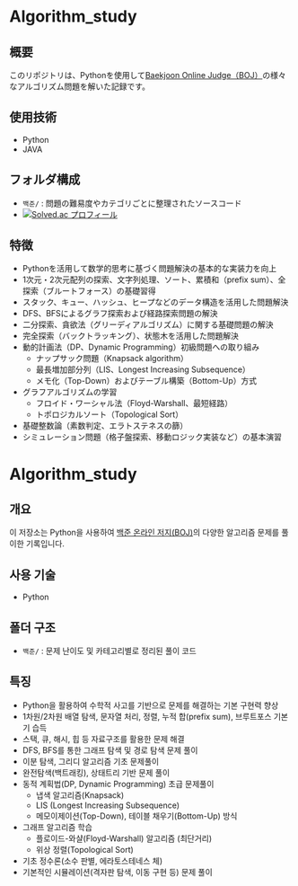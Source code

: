 # Algorithm_study


## 概要
このリポジトリは、Pythonを使用して[Baekjoon Online Judge（BOJ）](https://www.acmicpc.net/)の様々なアルゴリズム問題を解いた記録です。

## 使用技術
- Python
- JAVA

## フォルダ構成
- `백준/` : 問題の難易度やカテゴリごとに整理されたソースコード
- <a href="https://solved.ac/profile/jju87985" target="_blank">
  <img src="http://mazassumnida.wtf/api/generate_badge?boj=jju87985" alt="Solved.ac プロフィール">
</a>

## 特徴
- Pythonを活用して数学的思考に基づく問題解決の基本的な実装力を向上
- 1次元・2次元配列の探索、文字列処理、ソート、累積和（prefix sum）、全探索（ブルートフォース）の基礎習得
- スタック、キュー、ハッシュ、ヒープなどのデータ構造を活用した問題解決
- DFS、BFSによるグラフ探索および経路探索問題の解決
- 二分探索、貪欲法（グリーディアルゴリズム）に関する基礎問題の解決
- 完全探索（バックトラッキング）、状態木を活用した問題解決
- 動的計画法（DP、Dynamic Programming）初級問題への取り組み
  - ナップサック問題（Knapsack algorithm）
  - 最長増加部分列（LIS、Longest Increasing Subsequence）
  - メモ化（Top-Down）およびテーブル構築（Bottom-Up）方式
- グラフアルゴリズムの学習
  - フロイド・ワーシャル法（Floyd-Warshall、最短経路）
  - トポロジカルソート（Topological Sort）
- 基礎整数論（素数判定、エラトステネスの篩）
- シミュレーション問題（格子盤探索、移動ロジック実装など）の基本演習



# Algorithm_study

## 개요
이 저장소는 Python을 사용하여 [백준 온라인 저지(BOJ)](https://www.acmicpc.net/)의 다양한 알고리즘 문제를 풀이한 기록입니다.

## 사용 기술
- Python

## 폴더 구조
- `백준/` : 문제 난이도 및 카테고리별로 정리된 풀이 코드

## 특징
- Python을 활용하여 수학적 사고를 기반으로 문제를 해결하는 기본 구현력 향상
- 1차원/2차원 배열 탐색, 문자열 처리, 정렬, 누적 합(prefix sum), 브루트포스 기본기 습득
- 스택, 큐, 해시, 힙 등 자료구조를 활용한 문제 해결
- DFS, BFS를 통한 그래프 탐색 및 경로 탐색 문제 풀이
- 이분 탐색, 그리디 알고리즘 기초 문제풀이
- 완전탐색(백트래킹), 상태트리 기반 문제 풀이
- 동적 계획법(DP, Dynamic Programming) 초급 문제풀이
  - 냅색 알고리즘(Knapsack)
  - LIS (Longest Increasing Subsequence)
  - 메모이제이션(Top-Down), 테이블 채우기(Bottom-Up) 방식
- 그래프 알고리즘 학습
  - 플로이드-와샬(Floyd-Warshall) 알고리즘 (최단거리)
  - 위상 정렬(Topological Sort)
- 기초 정수론(소수 판별, 에라토스테네스 체)
- 기본적인 시뮬레이션(격자판 탐색, 이동 구현 등) 문제 풀이




